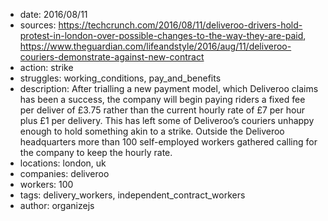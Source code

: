 - date: 2016/08/11
- sources: https://techcrunch.com/2016/08/11/deliveroo-drivers-hold-protest-in-london-over-possible-changes-to-the-way-they-are-paid, https://www.theguardian.com/lifeandstyle/2016/aug/11/deliveroo-couriers-demonstrate-against-new-contract
- action: strike
- struggles: working_conditions, pay_and_benefits
- description: After trialling a new payment model, which Deliveroo claims has been a success, the company will begin paying riders a fixed fee per deliver of £3.75 rather than the current hourly rate of £7 per hour plus £1 per delivery. This has left some of Deliveroo’s  couriers unhappy enough to hold something akin to a strike. Outside the Deliveroo headquarters more than 100 self-employed workers gathered calling for the company to keep the hourly rate.
- locations: london, uk
- companies: deliveroo
- workers: 100
- tags: delivery_workers, independent_contract_workers
- author: organizejs
